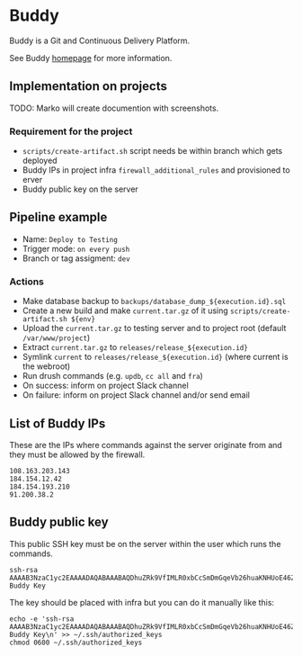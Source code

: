 # Buddy

Buddy is a Git and Continuous Delivery Platform.

See Buddy [homepage](https://buddy.works/) for more information.

## Implementation on projects

TODO: Marko will create documention with screenshots.

### Requirement for the project

- `scripts/create-artifact.sh` script needs be within branch which gets deployed
- Buddy IPs in project infra `firewall_additional_rules` and provisioned to erver
- Buddy public key on the server

## Pipeline example

- Name: `Deploy to Testing`
- Trigger mode: `on every push`
- Branch or tag assigment: `dev`

### Actions

- Make database backup to `backups/database_dump_${execution.id}.sql`
- Create a new build and make `current.tar.gz` of it using `scripts/create-artifact.sh ${env}`
- Upload the `current.tar.gz` to testing server and to project root (default `/var/www/project`)
- Extract `current.tar.gz` to `releases/release_${execution.id}`
- Symlink `current` to `releases/release_${execution.id}` (where current is the webroot)
- Run drush commands (e.g. `updb`, `cc all` and `fra`)
- On success: inform on project Slack channel
- On failure: inform on project Slack channel and/or send email

## List of Buddy IPs

These are the IPs where commands against the server originate from and they must be allowed by the firewall.

```
108.163.203.143
184.154.12.42
184.154.193.210
91.200.38.2
```

## Buddy public key

This public SSH key must be on the server within the user which runs the commands.

```
ssh-rsa AAAAB3NzaC1yc2EAAAADAQABAAABAQDhuZRk9VfIMLR0xbCcSmDmGqeVb26huaKNHUoE46ZeZaHMe6c9qHb2xZaiVVUb/F0nXxEsQZHrx4OusEL5KrQYIJ0G13WC2pI9WO92jiwdFx+QDSPHT2U6Egu/M76Eavjm57Yv63X7zeFyGpn2k7Prmn8hwSdA+rtxO0EzWdtthmYvQ2LpER7j3yE+e+Vm2w2ED0r2h14iCC+1hdI95ueTYwT2YHX9zHRNg0PdFUwvUkYcbaZFLsuzsRTQA6GZXDxePzp9I7jGoYNyUcjZrmJduuK7aDMcop/0ms96gnXxpH1WpdNp9Pt2nhBkBt8G+xHr3bMloSN/vjw/TCDNtYSj Buddy Key
```

The key should be placed with infra but you can do it manually like this:

```
echo -e 'ssh-rsa AAAAB3NzaC1yc2EAAAADAQABAAABAQDhuZRk9VfIMLR0xbCcSmDmGqeVb26huaKNHUoE46ZeZaHMe6c9qHb2xZaiVVUb/F0nXxEsQZHrx4OusEL5KrQYIJ0G13WC2pI9WO92jiwdFx+QDSPHT2U6Egu/M76Eavjm57Yv63X7zeFyGpn2k7Prmn8hwSdA+rtxO0EzWdtthmYvQ2LpER7j3yE+e+Vm2w2ED0r2h14iCC+1hdI95ueTYwT2YHX9zHRNg0PdFUwvUkYcbaZFLsuzsRTQA6GZXDxePzp9I7jGoYNyUcjZrmJduuK7aDMcop/0ms96gnXxpH1WpdNp9Pt2nhBkBt8G+xHr3bMloSN/vjw/TCDNtYSj Buddy Key\n' >> ~/.ssh/authorized_keys
chmod 0600 ~/.ssh/authorized_keys
```
